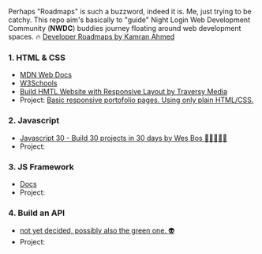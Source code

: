
Perhaps "Roadmaps" is such a buzzword, indeed it is. Me, just trying to be catchy. This repo aim's basically to "guide" Night Login Web Development Community (**NWDC**) buddies journey floating around web development spaces. :fire:
[Developer Roadmaps by Kamran Ahmed ](https://github.com/kamranahmedse/developer-roadmap)

### 1. HTML & CSS
* [MDN Web Docs](https://developer.mozilla.org/en-US/docs/Learn)
* [W3Schools](https://www.w3schools.com/)
* [Build HMTL Website with Responsive Layout by Traversy Media](https://www.youtube.com/watch?v=Wm6CUkswsNw)
* Project: [Basic responsive portofolio pages. Using only plain HTML/CSS.](https://yzdunda.github.io/1-HTML-CSS/)

### 2. Javascript
* [Javascript 30 - Build 30 projects in 30 days by Wes Bos :star2::star2::star2::star2::star2:  ](https://javascript30.com/)
* Project:

### 3. JS Framework
* [Docs](https://vuejs.org/)
* Project:

### 4. Build an API 
* [not yet decided, possibly also the green one. :alien:](https://en.wikipedia.org/wiki/Hulk_(comics))
* Project: 
